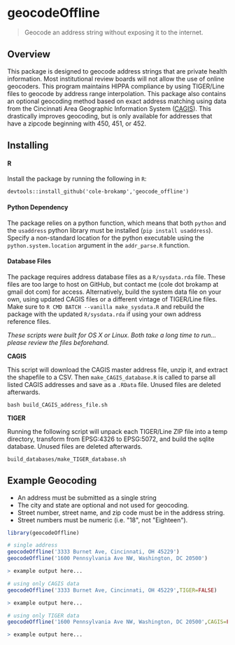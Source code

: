 # geocodeOffline

> Geocode an address string without exposing it to the internet.


## Overview

This package is designed to geocode address strings that are private health information.  Most institutional review boards will not allow the use of online geocoders. This program maintains HIPPA compliance by using TIGER/Line files to geocode by address range interpolation. This package also contains an optional geocoding method based on exact address matching using data from the Cincinnati Area Geographic Information System ([CAGIS](http://cagismaps.hamilton-co.org/cagisportal)). This drastically improves geocoding, but is only available for addresses that have a zipcode beginning with 450, 451, or 452. 
    
## Installing

#### R

Install the package by running the following in `R`:

`devtools::install_github('cole-brokamp','geocode_offline')`

#### Python Dependency

The package relies on a python function, which means that both `python` and the `usaddress` python library must be installed (`pip install usaddress`). Specify a non-standard location for the python executable using the `python.system.location` argument in the `addr_parse.R` function. 

#### Database Files

The package requires address database files as a `R/sysdata.rda` file. These files are too large to host on GitHub, but contact me (cole dot brokamp at gmail dot com) for access.  Alternatively, build the system data file on your own, using updated CAGIS files or a different vintage of TIGER/Line files. Make sure to `R CMD BATCH --vanilla make_sysdata.R` and rebuild the package with the updated `R/sysdata.rda` if using your own address reference files.

*These scripts were built for OS X or Linux. Both take a long time to run... please review the files beforehand.*

**CAGIS**
	
This script will download the CAGIS master address file, unzip it, and extract the shapefile to a CSV. Then `make_CAGIS_database.R` is called to parse all listed CAGIS addresses and save as a `.RData` file. Unused files are deleted afterwards.

	bash build_CAGIS_address_file.sh
        
**TIGER**

Running the following script will unpack each TIGER/Line ZIP file into a temp directory, transform from EPSG:4326 to EPSG:5072, and build the sqlite database. Unused files are deleted afterwards.

	build_databases/make_TIGER_database.sh

## Example Geocoding

- An address must be submitted as a single string
- The city and state are optional and not used for geocoding. 
- Street number, street name, and zip code must be in the address string. 
- Street numbers must be numeric (i.e. "18", not "Eighteen").

```r 
library(geocodeOffline)

# single address
geocodeOffline('3333 Burnet Ave, Cincinnati, OH 45229')
geocodeOffline('1600 Pennsylvania Ave NW, Washington, DC 20500')

> example output here...

# using only CAGIS data
geocodeOffline('3333 Burnet Ave, Cincinnati, OH 45229',TIGER=FALSE)

> example output here...

# using only TIGER data
geocodeOffline('1600 Pennsylvania Ave NW, Washington, DC 20500',CAGIS=FALSE)

> example output here...

```
